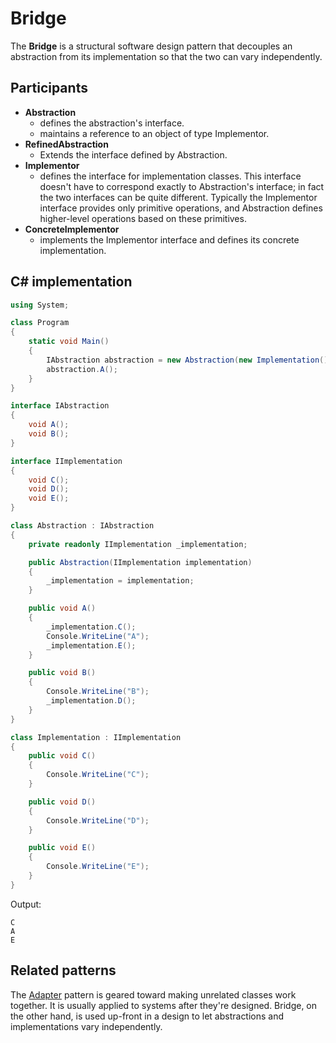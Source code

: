 # Bridge

The **Bridge** is a structural software design pattern that decouples an abstraction from its implementation so that the two can vary independently.

## Participants

* **Abstraction**
  * defines the abstraction's interface.
  * maintains a reference to an object of type Implementor.
* **RefinedAbstraction**
  * Extends the interface defined by Abstraction.
* **Implementor**
  * defines the interface for implementation classes. This interface doesn't have to correspond exactly to Abstraction's interface; in fact the two interfaces can be quite different. Typically the Implementor interface provides only primitive operations, and Abstraction defines higher-level operations based on these primitives.
* **ConcreteImplementor**
  * implements the Implementor interface and defines its concrete implementation.

## C# implementation

```csharp
using System;

class Program
{
    static void Main()
    {
        IAbstraction abstraction = new Abstraction(new Implementation());
        abstraction.A();
    }
}

interface IAbstraction
{
    void A();
    void B();
}

interface IImplementation
{
    void C();
    void D();
    void E();
}

class Abstraction : IAbstraction
{
    private readonly IImplementation _implementation;

    public Abstraction(IImplementation implementation)
    {
        _implementation = implementation;
    }

    public void A()
    {
        _implementation.C();
        Console.WriteLine("A");
        _implementation.E();
    }

    public void B()
    {
        Console.WriteLine("B");
        _implementation.D();
    }
}

class Implementation : IImplementation
{
    public void C()
    {
        Console.WriteLine("C");
    }

    public void D()
    {
        Console.WriteLine("D");
    }

    public void E()
    {
        Console.WriteLine("E");
    }
}
```

Output:

```output
C
A
E
```

## Related patterns

The [Adapter](adapter.md) pattern is geared toward making unrelated classes work together. It is usually applied to systems after they're designed. Bridge, on the other hand, is used up-front in a design to let abstractions and implementations vary independently.
